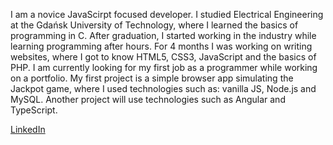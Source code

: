I am a novice JavaScirpt focused developer.
I studied Electrical Engineering at the Gdańsk University of Technology, where I learned the basics of programming in C.
After graduation, I started working in the industry while learning programming after hours.
For 4 months I was working on writing websites, where I got to know HTML5, CSS3, JavaScript and the basics of PHP.
I am currently looking for my first job as a programmer while working on a portfolio.
My first project is a simple browser app simulating the Jackpot game, where I used technologies such as: vanilla JS, Node.js and MySQL.
Another project will use technologies such as Angular and TypeScript.

[LinkedIn](https://www.linkedin.com/in/paweł-Małek)
